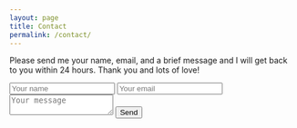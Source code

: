 ```yaml
---
layout: page
title: Contact
permalink: /contact/
---
```


Please send me your name, email, and a brief message and I will get back to you within 24 hours. Thank you and lots of love! 

<div>
<form method="POST" action="http://formspree.io/artoftheless@gmail.com">
  <input type="text" name="name" placeholder="Your name">
  <input type="email" name="email" placeholder="Your email">
  <textarea name="message" placeholder="Your message"></textarea>
  <button type="submit">Send</button>
  <input type="hidden" name="_next" value="http://artoftheless.com/" />
</form>
</div>
